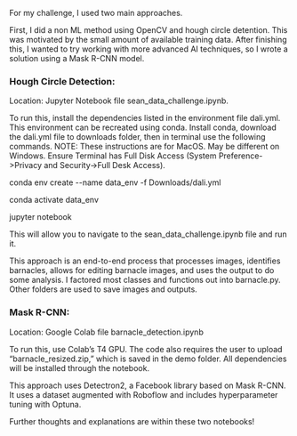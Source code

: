 For my challenge, I used two main approaches. 

First, I did a non ML method using OpenCV and hough circle detention. This was motivated by the small amount of available training data. After finishing this, I wanted to try working with more advanced AI techniques, so I wrote a solution using a Mask R-CNN model.

### Hough Circle Detection:

Location: Jupyter Notebook file sean_data_challenge.ipynb.

To run this, install the dependencies listed in the environment file dali.yml. This environment can be recreated using conda. Install conda, download the dali.yml file to downloads folder, then in terminal use the following commands. NOTE: These instructions are for MacOS. May be different on Windows. Ensure Terminal has Full Disk Access (System Preference->Privacy and Security->Full Desk Access).

conda env create --name data_env -f Downloads/dali.yml

conda activate data_env

jupyter notebook

This will allow you to navigate to the sean_data_challenge.ipynb file and run it.

This approach is an end-to-end process that processes images, identifies barnacles, allows for editing barnacle images, and uses the output to do some analysis. I factored most classes and functions out into barnacle.py. Other folders are used to save images and outputs.

### Mask R-CNN:

Location: Google Colab file barnacle_detection.ipynb

To run this, use Colab’s T4 GPU. The code also requires the user to upload “barnacle_resized.zip,” which is saved in the demo folder. All dependencies will be installed through the notebook.

This approach uses Detectron2, a Facebook library based on Mask R-CNN. It uses a dataset augmented with Roboflow and includes hyperparameter tuning with Optuna.

Further thoughts and explanations are within these two notebooks!
